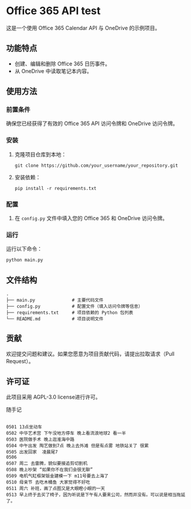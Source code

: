 # Office 365 API test

这是一个使用 Office 365 Calendar API 与 OneDrive 的示例项目。

## 功能特点

- 创建、编辑和删除 Office 365 日历事件。
- 从 OneDrive 中读取笔记本内容。

## 使用方法

### 前置条件

确保您已经获得了有效的 Office 365 API 访问令牌和 OneDrive 访问令牌。

### 安装

1. 克隆项目仓库到本地：
   ```
   git clone https://github.com/your_username/your_repository.git
   ```

2. 安装依赖：
   ```
   pip install -r requirements.txt
   ```

### 配置

1. 在 `config.py` 文件中填入您的 Office 365 和 OneDrive 访问令牌。

### 运行

运行以下命令：

```bash
python main.py
```

## 文件结构

```
.
├── main.py              # 主要代码文件
├── config.py            # 配置文件（填入访问令牌等信息）
├── requirements.txt     # 项目依赖的 Python 包列表
└── README.md            # 项目说明文件
```

## 贡献

欢迎提交问题和建议。如果您愿意为项目贡献代码，请提出拉取请求（Pull Request）。

## 许可证

此项目采用 AGPL-3.0 license进行许可。

随手记
```

0501 13点坐动车
0502 中华艺术宫 下午没地方停车 晚上看流浪地球2 看一半
0503 医院做手术 晚上逛淮海中路
0504 中午出发 陶艺做到7点 晚上去外滩 但是有点雾 地铁站关了 很累
0505 出发回家  凌晨尾7
0506
0507 周二 去雷腾，貌似要接追剪切割机
0508 晚上吵架 “如果你不在我们会很无聊” 
0509 电机气缸框架钣金建模一下 m11号要去上海了
0510 母亲节 去吃木桶鱼 大家觉得不好吃
0511 周六 补班，画了点图又是大眼瞪小眼的一天
0513 早上终于去买了椅子，因为听说是下午有人要来公司，然而并没有。可以说是相当拖延了。
```
